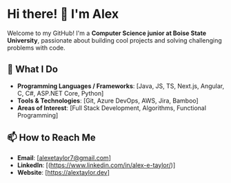 # Hi there! 👋 I'm Alex  

Welcome to my GitHub! I'm a **Computer Science junior at Boise State University**, passionate about building cool projects and solving challenging problems with code.  

## 🔧 What I Do  
- **Programming Languages / Frameworks**: [Java, JS, TS, Next.js, Angular, C, C#, ASP.NET Core, Python]  
- **Tools & Technologies**: [Git, Azure DevOps, AWS, Jira, Bamboo]  
- **Areas of Interest**: [Full Stack Development, Algorithms, Functional Programming]  

## 📫 How to Reach Me  
- **Email**: [alexetaylor7@gmail.com]  
- **LinkedIn**: [(https://www.linkedin.com/in/alex-e-taylor/)]
- **Website**: [https://alextaylor.dev]

